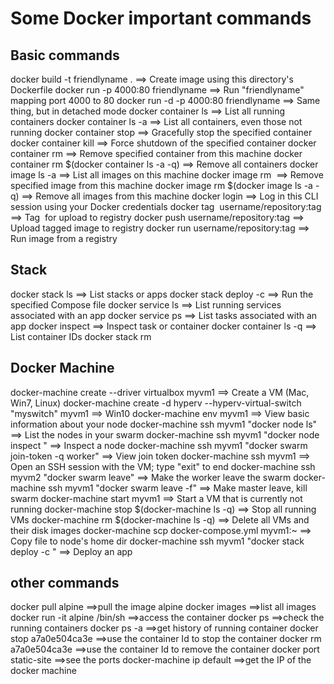 # Some Docker important commands 

## Basic commands
docker build -t friendlyname .   ==> Create image using this directory's Dockerfile
docker run -p 4000:80 friendlyname  ==> Run "friendlyname" mapping port 4000 to 80
docker run -d -p 4000:80 friendlyname         ==> Same thing, but in detached mode
docker container ls                                ==> List all running containers
docker container ls -a             ==> List all containers, even those not running
docker container stop <hash>           ==> Gracefully stop the specified container
docker container kill <hash>         ==> Force shutdown of the specified container
docker container rm <hash>        ==> Remove specified container from this machine
docker container rm $(docker container ls -a -q)         ==> Remove all containers
docker image ls -a                             ==> List all images on this machine
docker image rm <image id>            ==> Remove specified image from this machine
docker image rm $(docker image ls -a -q)   ==> Remove all images from this machine
docker login             ==> Log in this CLI session using your Docker credentials
docker tag <image> username/repository:tag  ==> Tag <image> for upload to registry
docker push username/repository:tag            ==> Upload tagged image to registry
docker run username/repository:tag                   ==> Run image from a registry

## Stack
docker stack ls                                            ==> List stacks or apps
docker stack deploy -c <composefile> <appname>  ==> Run the specified Compose file
docker service ls                 ==> List running services associated with an app
docker service ps <service>                  ==> List tasks associated with an app
docker inspect <task or container>                   ==> Inspect task or container
docker container ls -q                                      ==> List container IDs
docker stack rm <appname> 

## Docker Machine
docker-machine create --driver virtualbox myvm1 ==> Create a VM (Mac, Win7, Linux)
docker-machine create -d hyperv --hyperv-virtual-switch "myswitch" myvm1 ==> Win10
docker-machine env myvm1                ==> View basic information about your node
docker-machine ssh myvm1 "docker node ls"         ==> List the nodes in your swarm
docker-machine ssh myvm1 "docker node inspect <node ID>"        ==> Inspect a node
docker-machine ssh myvm1 "docker swarm join-token -q worker"   ==> View join token
docker-machine ssh myvm1   ==> Open an SSH session with the VM; type "exit" to end
docker-machine ssh myvm2 "docker swarm leave"  ==> Make the worker leave the swarm
docker-machine ssh myvm1 "docker swarm leave -f" ==> Make master leave, kill swarm
docker-machine start myvm1            ==> Start a VM that is currently not running
docker-machine stop $(docker-machine ls -q)               ==> Stop all running VMs
docker-machine rm $(docker-machine ls -q) ==> Delete all VMs and their disk images
docker-machine scp docker-compose.yml myvm1:~     ==> Copy file to node's home dir
docker-machine ssh myvm1 "docker stack deploy -c <file> <app>"   ==> Deploy an app

## other commands
docker pull alpine      ==>pull the image alpine
docker images    ==>list all images
docker run -it alpine /bin/sh   ==>access the container
docker ps   ==>check the running containers 
docker ps -a   ==>get history of running container
docker stop a7a0e504ca3e  ==>use the container Id to stop the container
docker rm   a7a0e504ca3e  ==>use the container Id to remove the container
docker port static-site   ==>see the ports
docker-machine ip default   ==>get the IP of the docker machine